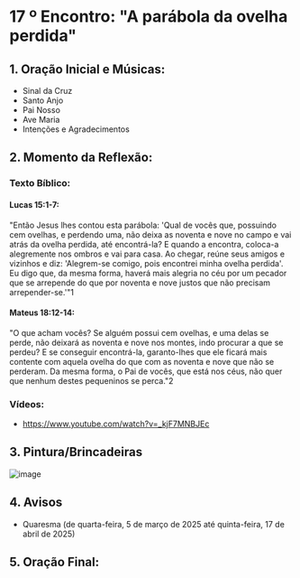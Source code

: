 # 17 º Encontro: "A parábola da ovelha perdida"

## 1. Oração Inicial e Músicas:	
- Sinal da Cruz
- Santo Anjo
- Pai Nosso 
- Ave Maria 
- Intenções e Agradecimentos
	
## 2. Momento da Reflexão:
### Texto Bíblico: 
#### Lucas 15:1-7:
"Então Jesus lhes contou esta parábola: 'Qual de vocês que, possuindo cem ovelhas, e perdendo uma, não deixa as noventa e nove no campo e vai atrás da ovelha perdida, até encontrá-la? E quando a encontra, coloca-a alegremente nos ombros e vai para casa. Ao chegar, reúne seus amigos e vizinhos e diz: 'Alegrem-se comigo, pois encontrei minha ovelha perdida'. Eu digo que, da mesma forma, haverá mais alegria no céu por um pecador que se arrepende do que por noventa e nove justos que não precisam arrepender-se.'"1
#### Mateus 18:12-14:
"O que acham vocês? Se alguém possui cem ovelhas, e uma delas se perde, não deixará as noventa e nove nos montes, indo procurar a que se perdeu? E se conseguir encontrá-la, garanto-lhes que ele ficará mais contente com aquela ovelha do que com as noventa e nove que não se perderam. Da mesma forma, o Pai de vocês, que está nos céus, não quer que nenhum destes pequeninos se perca."2
### Vídeos:
  - https://www.youtube.com/watch?v=_kjF7MNBJEc    
## 3. Pintura/Brincadeiras
![image](https://github.com/user-attachments/assets/0edc944b-5b2e-4242-94fe-224ad1042193)

## 4. Avisos
- Quaresma (de quarta-feira, 5 de março de 2025 até quinta-feira, 17 de abril de 2025)
  
## 5. Oração Final:

